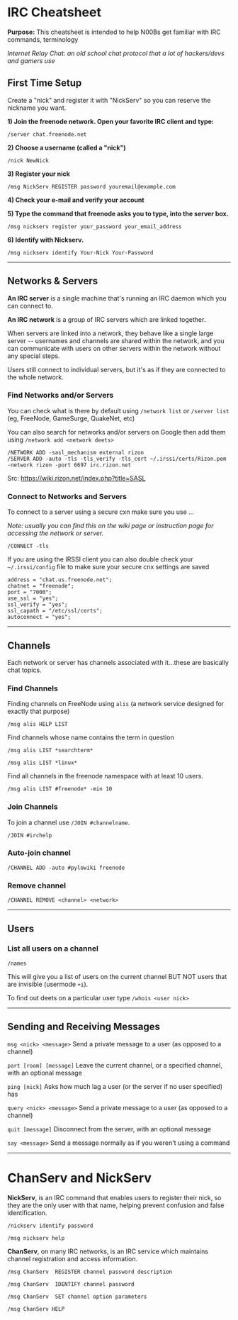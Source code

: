 # IRC Cheatsheet

**Purpose:** This cheatsheet is intended to help N00Bs get familiar with IRC commands, terminology

*Internet Relay Chat: an old school chat protocol that a lot of hackers/devs and gamers use*


## First Time Setup

Create a "nick" and register it with "NickServ" so you can reserve the nickname you want.

**1) Join the freenode network. Open your favorite IRC client and type:**

`/server chat.freenode.net`

**2) Choose a username (called a "nick")**

 `/nick NewNick`

**3) Register your nick**

`/msg NickServ REGISTER password youremail@example.com`

**4) Check your e-mail and verify your account**

**5) Type the command that freenode asks you to type, into the server box.**

`/msg nickserv register your_password your_email_address`

**6) Identify with Nickserv.**

`/msg nickserv identify Your-Nick Your-Password`

---

## Networks & Servers

**An IRC server** is a single machine that's running an IRC daemon which you can connect to.

**An IRC network** is a group of IRC servers which are linked together.

When servers are linked into a network, they behave like a single large server -- usernames and channels are shared within the network, and you can communicate with users on other servers within the network without any special steps.

Users still connect to individual servers, but it's as if they are connected to the whole network.

### Find Networks and/or Servers

You can check what is there by default using `/network list` or `/server list` (eg, FreeNode, GameSurge, QuakeNet, etc)

You can also search for networks and/or servers on Google then add them using `/network add <network deets>`

```
/NETWORK ADD -sasl_mechanism external rizon
/SERVER ADD -auto -tls -tls_verify -tls_cert ~/.irssi/certs/Rizon.pem -network rizon -port 6697 irc.rizon.net
```

Src: https://wiki.rizon.net/index.php?title=SASL

### Connect to Networks and Servers
To connect to a server using a secure cxn make sure you use ...

*Note: usually you can find this on the wiki page or instruction page for accessing the network or server.*

`/CONNECT -tls`

If you are using the IRSSI client you can also double check your `~/.irssi/config` file to make sure your secure cnx settings are saved

```
address = "chat.us.freenode.net";
chatnet = "freenode";
port = "7000";
use_ssl = "yes";
ssl_verify = "yes";
ssl_capath = "/etc/ssl/certs";
autoconnect = "yes";
```
----

## Channels

Each network or server has channels associated with it...these are basically chat topics.

### Find Channels
Finding channels on FreeNode using `alis` (a network service designed for exactly that purpose)

`/msg alis HELP LIST`

Find channels whose name contains the term in question

`/msg alis LIST *searchterm*`

`/msg alis LIST *linux*`

Find all channels in the freenode namespace with at least 10 users.

`/msg alis LIST #freenode* -min 10`

### Join Channels
To join a channel use `/JOIN #channelname`.

`/JOIN #irchelp`

### Auto-join channel
`/CHANNEL ADD -auto #pylowiki freenode`

### Remove channel
`/CHANNEL REMOVE <channel> <network>`

----

## Users

### List all users on a channel
`/names`

This will give you a list of users on the current channel BUT NOT users that are invisible (usermode `+i`).

To find out deets on a particular user type `/whois <user nick>`

---

## Sending and Receiving Messages

`msg <nick> <message>`
Send a private message to a user (as opposed to a channel)

`part [room] [message]`
Leave the current channel, or a specified channel, with an optional message

`ping [nick]`
Asks how much lag a user (or the server if no user specified) has

`query <nick> <message>`
Send a private message to a user (as opposed to a channel)

`quit [message]`
Disconnect from the server, with an optional message

`say <message>`
Send a message normally as if you weren't using a command

----

# ChanServ and NickServ

**NickServ**, is an IRC command that enables users to register their nick, so they are the only user with that name, helping prevent confusion and false identification.

`/nickserv identify password`

`/msg nickserv help`

**ChanServ**, on many IRC networks, is an IRC service which maintains channel registration and access information.

`/msg ChanServ  REGISTER channel password description`

`/msg ChanServ  IDENTIFY channel password`

`/msg ChanServ  SET channel option parameters`

`/msg ChanServ HELP`
